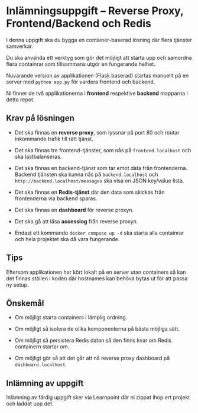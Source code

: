 # Inlämningsuppgift – Reverse Proxy, Frontend/Backend och Redis

I denna uppgift ska du bygga en container-baserad lösning där flera tjänster samverkar.

Du ska använda ett verktyg som gör det möjligt att starta upp och samordna flera containrar som tillsammans utgör en fungerande helhet.

Nuvarande version av applikationen (Flask baserad) startas manuellt på en server med `python app.py` för vardera frontend och backend.

Ni finner de två applikationerna i **frontend** respektive **backend** mapparna i detta repot.

## Krav på lösningen

- Det ska finnas en **reverse proxy**, som lyssnar på port 80 och routar inkommande trafik till rätt tjänst.

- Det ska finnas tre frontend-tjänster, som nås på `frontend.localhost` och ska lastbalanseras.

- Det ska finnas en backend-tjänst som tar emot data från frontenderna.
Backend tjänsten ska kunna nås på `backend.localhost` och `http://backend.localhost/messages` ska visa en JSON key/value lista.

- Det ska finnas en **Redis-tjänst** där den data som skickas från frontenderna via backend sparas.

- Det ska finnas en **dashboard** för reverse proxyn.

- Det ska gå att läsa **accesslog** från reverse proxyn.

- Endast ett kommando `docker compose up -d` ska starta alla containrar och hela projektet ska då vara fungerande.

## Tips

Eftersom applikationen har kört lokalt på en server utan containers så kan det finnas ställen i koden där hostnames kan behöva bytas ut för att passa ny setup.

## Önskemål

- Om möjligt starta containers i lämplig ordning.

- Om möjligt så isolera de olika komponenterna på bästa möjliga sätt.

- Om möjligt så persistera Redis datan så den finns kvar om Redis containern startar om.

- Om möjligt gör så att det går att nå reverse proxy dashboard på `dashboard.localhost`.

## Inlämning av uppgift

Inlämning av färdig uppgift sker via Learnpoint där ni zippat ihop ert projekt och laddat upp det.
